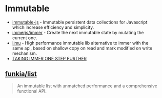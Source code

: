 # Immutable

- [immutable-js](https://github.com/immutable-js/immutable-js/) - Immutable persistent data collections for Javascript which increase efficiency and simplicity.
- [immerjs/immer](https://github.com/immerjs/immer) - Create the next immutable state by mutating the current one.
- [limu](https://github.com/tnfe/limu) - High performance immutable lib alternative to immer with the same api, based on shallow copy on read and mark modified on write mechanism.
- [TAKING IMMER ONE STEP FURTHER](https://christianalfoni.com/articles/taking-immer-one-step-further)

## [funkia/list](https://github.com/funkia/list)

> An immutable list with unmatched performance and a comprehensive functional API.
